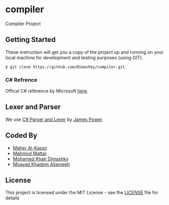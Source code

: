 # compiler
Compiler Project
## Getting Started
These instruction will get you a copy of the project up and running on your local machine for development and testing purposes (using GIT).
```
$ git clone https://github.com/Dimashky/compiler.git
```
### C# Refrence
Offical C# reference by Microsoft [here](https://docs.microsoft.com/en-us/dotnet/csharp/language-reference/).
## Lexer and Parser
We use [C# Parser and Lexer](http://www.cs.may.ie/~jpower/Research/csharp/Index.html) by [James Power](http://www.cs.may.ie/~jpower/).
## Coded By
* [Maher Al-Kassir](https://github.com/maheralkassir)
* [Mahmod Mattar](https://github.com/Mahmoud-Mattar)
* [Mohamed Khair Dimashky](https://github.com/dimashky)
* [Moayad Khadem Aljameeh](https://github.com/medokadem)
## License
This project is licensed under the MIT License - see the [LICENSE](LICENSE) file for details
